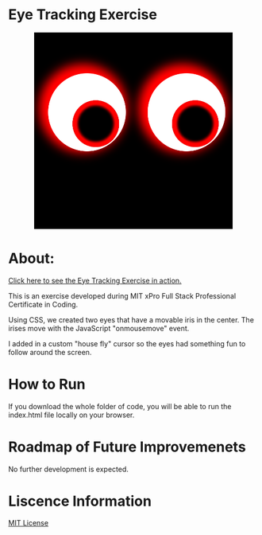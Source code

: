 # Eye Tracking Exercise
<p align="center"><img width="400" alt="A black backround with white eyes that have a red glow around them. The irises are red and have a black pupil at the center." src="images/eye-tracking-exercise-cap.png"> </p>

# About:

 [Click here to see the Eye Tracking Exercise in action.](https://rainakpuels.github.io/Eye-Tracking-Exercise)

This is an exercise developed during MIT xPro Full Stack Professional Certificate in Coding.

Using CSS, we created two eyes that have a movable iris in the center. The irises move with the JavaScript "onmousemove" event. 

I added in a custom "house fly" cursor so the eyes had something fun to follow around the screen.

# How to Run

If you download the whole folder of code, you will be able to run the index.html file locally on your browser. 

# Roadmap of Future Improvemenets

No further development is expected.

# Liscence Information 

[MIT License](https://github.com/rainakpuels/Eye-Tracking-Exercise/blob/default/LICENSE)
